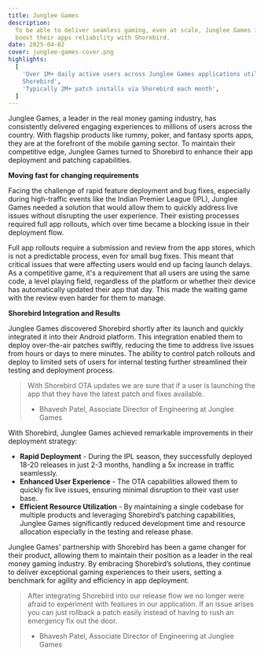```yaml
---
title: Junglee Games
description:
  To be able to deliver seamless gaming, even at scale, Junglee Games is able to
  boost their apps reliability with Shorebird.
date: 2025-04-02
cover: junglee-games-cover.png
highlights:
  [
    'Over 1M+ daily active users across Junglee Games applications utilizing
    Shorebird',
    'Typically 2M+ patch installs via Shorebird each month',
  ]
---
```


Junglee Games, a leader in the real money gaming industry, has consistently
delivered engaging experiences to millions of users across the country. With
flagship products like rummy, poker, and fantasy sports apps, they are at the
forefront of the mobile gaming sector. To maintain their competitive edge,
Junglee Games turned to Shorebird to enhance their app deployment and patching
capabilities.

**Moving fast for changing requirements**

Facing the challenge of rapid feature deployment and bug fixes, especially
during high-traffic events like the Indian Premier League (IPL), Junglee Games
needed a solution that would allow them to quickly address live issues without
disrupting the user experience. Their existing processes required full app
rollouts, which over time became a blocking issue in their deployment flow.

Full app rollouts require a submission and review from the app stores, which is
not a predictable process, even for small bug fixes. This meant that critical
issues that were affecting users would end up facing launch delays. As a
competitive game, it's a requirement that all users are using the same code, a
level playing field, regardless of the platform or whether their device has
automatically updated their app that day. This made the waiting game with the
review even harder for them to manage.

**Shorebird Integration and Results**

Junglee Games discovered Shorebird shortly after its launch and quickly
integrated it into their Android platform. This integration enabled them to
deploy over-the-air patches swiftly, reducing the time to address live issues
from hours or days to mere minutes. The ability to control patch rollouts and
deploy to limited sets of users for internal testing further streamlined their
testing and deployment process.

> With Shorebird OTA updates we are sure that if a user is launching the app
> that they have the latest patch and fixes available.
>
> - Bhavesh Patel, Associate Director of Engineering at Junglee Games

With Shorebird, Junglee Games achieved remarkable improvements in their
deployment strategy:

- **Rapid Deployment** - During the IPL season, they successfully deployed 18-20
  releases in just 2-3 months, handling a 5x increase in traffic seamlessly.
- **Enhanced User Experience** - The OTA capabilities allowed them to quickly
  fix live issues, ensuring minimal disruption to their vast user base.
- **Efficient Resource Utilization** - By maintaining a single codebase for
  multiple products and leveraging Shorebird’s patching capabilities, Junglee
  Games significantly reduced development time and resource allocation
  especially in the testing and release phase.

Junglee Games’ partnership with Shorebird has been a game changer for their
product, allowing them to maintain their position as a leader in the real money
gaming industry. By embracing Shorebird’s solutions, they continue to deliver
exceptional gaming experiences to their users, setting a benchmark for agility
and efficiency in app deployment.

> After integrating Shorebird into our release flow we no longer were afraid to
> experiment with features in our application. If an issue arises you can just
> rollback a patch easily instead of having to rush an emergency fix out the
> door.
>
> - Bhavesh Patel, Associate Director of Engineering at Junglee Games
